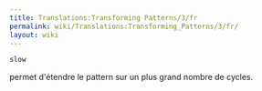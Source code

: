 ```yaml
---
title: Translations:Transforming Patterns/3/fr
permalink: wiki/Translations:Transforming_Patterns/3/fr/
layout: wiki
---
```


``` haskell
slow
```

permet d'étendre le pattern sur un plus grand nombre de cycles.
